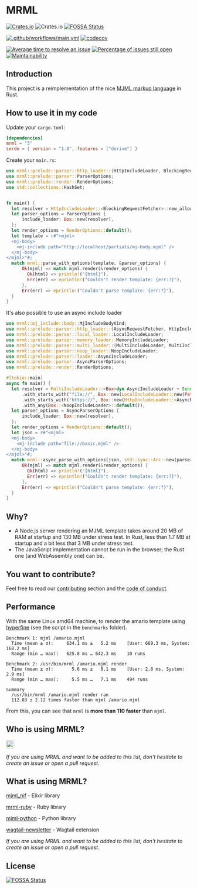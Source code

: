 # MRML

[![Crates.io](https://img.shields.io/crates/d/mrml)](https://crates.io/crates/mrml)
![Crates.io](https://img.shields.io/crates/v/mrml)
[![FOSSA Status](https://app.fossa.com/api/projects/git%2Bgithub.com%2Fjdrouet%2Fmrml.svg?type=shield)](https://app.fossa.com/projects/git%2Bgithub.com%2Fjdrouet%2Fmrml?ref=badge_shield)

[![.github/workflows/main.yml](https://github.com/jdrouet/mrml/actions/workflows/mrml-core-main.yml/badge.svg)](https://github.com/jdrouet/mrml/actions/workflows/mrml-core-main.yml)
[![codecov](https://codecov.io/gh/jdrouet/mrml/branch/main/graph/badge.svg?token=SIOPR0YWZA)](https://codecov.io/gh/jdrouet/mrml)

[![Average time to resolve an issue](http://isitmaintained.com/badge/resolution/jdrouet/mrml.svg)](http://isitmaintained.com/project/jdrouet/mrml "Average time to resolve an issue")
[![Percentage of issues still open](http://isitmaintained.com/badge/open/jdrouet/mrml.svg)](http://isitmaintained.com/project/jdrouet/mrml "Percentage of issues still open")
[![Maintainability](https://api.codeclimate.com/v1/badges/7ed23ef670d076ab69a4/maintainability)](https://codeclimate.com/github/jdrouet/mrml/maintainability)

## Introduction

This project is a reimplementation of the nice [MJML markup language](https://documentation.mjml.io/) in Rust.

## How to use it in my code

Update your `cargo.toml`:

```toml
[dependencies]
mrml = "3"
serde = { version = "1.0", features = ["derive"] }
```

Create your `main.rs`:

```rust
use mrml::prelude::parser::http_loader::{HttpIncludeLoader, BlockingReqwestFetcher};
use mrml::prelude::parser::ParserOptions;
use mrml::prelude::render::RenderOptions;
use std::collections::HashSet;


fn main() {
  let resolver = HttpIncludeLoader::<BlockingReqwestFetcher>::new_allow(HashSet::from(["http://localhost".to_string()]));
  let parser_options = ParserOptions {
      include_loader: Box::new(resolver),
  };
  let render_options = RenderOptions::default();
  let template = r#"<mjml>
  <mj-body>
    <mj-include path="http://localhost/partials/mj-body.mjml" />
  </mj-body>
</mjml>"#;
  match mrml::parse_with_options(template, &parser_options) {
      Ok(mjml) => match mjml.render(&render_options) {
        Ok(html) => println!("{html}"),
        Err(err) => eprintln!("Couldn't render template: {err:?}"),
      },
      Err(err) => eprintln!("Couldn't parse template: {err:?}"),
  }
}
```

It's also possible to use an async include loader

```rust
use mrml::mj_include::body::MjIncludeBodyKind;
use mrml::prelude::parser::http_loader::{AsyncReqwestFetcher, HttpIncludeLoader};
use mrml::prelude::parser::local_loader::LocalIncludeLoader;
use mrml::prelude::parser::memory_loader::MemoryIncludeLoader;
use mrml::prelude::parser::multi_loader::{MultiIncludeLoader, MultiIncludeLoaderItem, MultiIncludeLoaderFilter};
use mrml::prelude::parser::noop_loader::NoopIncludeLoader;
use mrml::prelude::parser::loader::AsyncIncludeLoader;
use mrml::prelude::parser::AsyncParserOptions;
use mrml::prelude::render::RenderOptions;

#[tokio::main]
async fn main() {
  let resolver = MultiIncludeLoader::<Box<dyn AsyncIncludeLoader + Send + Sync + 'static>>::new()
      .with_starts_with("file://", Box::new(LocalIncludeLoader::new(PathBuf::default().join("resources").join("compare").join("success"))))
      .with_starts_with("https://", Box::new(HttpIncludeLoader::<AsyncReqwestFetcher>::allow_all()))
      .with_any(Box::<NoopIncludeLoader>::default());
  let parser_options = AsyncParserOptions {
      include_loader: Box::new(resolver),
  };
  let render_options = RenderOptions::default();
  let json = r#"<mjml>
  <mj-body>
    <mj-include path="file://basic.mjml" />
  </mj-body>
</mjml>"#;
  match mrml::async_parse_with_options(json, std::sync::Arc::new(parser_options)).await {
      Ok(mjml) => match mjml.render(&render_options) {
        Ok(html) => println!("{html}"),
        Err(err) => eprintln!("Couldn't render template: {err:?}"),
      },
      Err(err) => eprintln!("Couldn't parse template: {err:?}"),
  }
}
```

## Why?

- A Node.js server rendering an MJML template takes around 20 MB of RAM at startup and 130 MB under stress test. In Rust, less than 1.7 MB at startup and a bit less that 3 MB under stress test.
- The JavaScript implementation cannot be run in the browser; the Rust one (and WebAssembly one) can be.

## You want to contribute?

Feel free to read our [contributing](./contributing.md) section and the [code of conduct](./code-of-conduct.md).

## Performance

With the same Linux amd64 machine, to render the amario template using [hyperfine](https://github.com/sharkdp/hyperfine) (see the script in the `benchmarks` folder).

```
Benchmark 1: mjml /amario.mjml
  Time (mean ± σ):     634.1 ms ±   5.2 ms    [User: 669.3 ms, System: 168.2 ms]
  Range (min … max):   625.8 ms … 642.3 ms    10 runs

Benchmark 2: /usr/bin/mrml /amario.mjml render
  Time (mean ± σ):       5.6 ms ±   0.1 ms    [User: 2.8 ms, System: 2.9 ms]
  Range (min … max):     5.5 ms …   7.1 ms    494 runs

Summary
  /usr/bin/mrml /amario.mjml render ran
  112.83 ± 2.12 times faster than mjml /amario.mjml
```

From this, you can see that `mrml` is **more than 110 faster** than `mjml`.

## Who is using MRML?

[<img src="https://www.blizzstatic.com/www/marketing/images/logo.svg" height="22px" />](https://www.blizzfull.com/)

<i>If you are using MRML and want to be added to this list, don't hesitate to create an issue or open a pull request.</i>

## What is using MRML?

[mjml_nif](https://github.com/adoptoposs/mjml_nif) - Elixir library

[mrml-ruby](https://github.com/hardpixel/mrml-ruby) - Ruby library

[mjml-python](https://github.com/mgd020/mjml-python) - Python library

[wagtail-newsletter](https://github.com/wagtail/wagtail-newsletter) - Wagtail extension

<i>If you are using MRML and want to be added to this list, don't hesitate to create an issue or open a pull request.</i>

## License

[![FOSSA Status](https://app.fossa.com/api/projects/git%2Bgithub.com%2Fjdrouet%2Fmrml.svg?type=large)](https://app.fossa.com/projects/git%2Bgithub.com%2Fjdrouet%2Fmrml?ref=badge_large)
